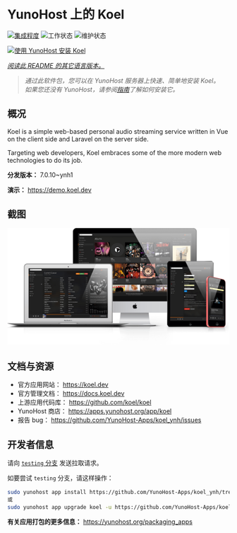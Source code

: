 <!--
注意：此 README 由 <https://github.com/YunoHost/apps/tree/master/tools/readme_generator> 自动生成
请勿手动编辑。
-->

# YunoHost 上的 Koel

[![集成程度](https://dash.yunohost.org/integration/koel.svg)](https://ci-apps.yunohost.org/ci/apps/koel/) ![工作状态](https://ci-apps.yunohost.org/ci/badges/koel.status.svg) ![维护状态](https://ci-apps.yunohost.org/ci/badges/koel.maintain.svg)

[![使用 YunoHost 安装 Koel](https://install-app.yunohost.org/install-with-yunohost.svg)](https://install-app.yunohost.org/?app=koel)

*[阅读此 README 的其它语言版本。](./ALL_README.md)*

> *通过此软件包，您可以在 YunoHost 服务器上快速、简单地安装 Koel。*  
> *如果您还没有 YunoHost，请参阅[指南](https://yunohost.org/install)了解如何安装它。*

## 概况

Koel is a simple web-based personal audio streaming service written in Vue on the client side and Laravel on the server side.

Targeting web developers, Koel embraces some of the more modern web technologies to do its job.


**分发版本：** 7.0.10~ynh1

**演示：** <https://demo.koel.dev>

## 截图

![Koel 的截图](./doc/screenshots/showcase.png)

## 文档与资源

- 官方应用网站： <https://koel.dev>
- 官方管理文档： <https://docs.koel.dev>
- 上游应用代码库： <https://github.com/koel/koel>
- YunoHost 商店： <https://apps.yunohost.org/app/koel>
- 报告 bug： <https://github.com/YunoHost-Apps/koel_ynh/issues>

## 开发者信息

请向 [`testing` 分支](https://github.com/YunoHost-Apps/koel_ynh/tree/testing) 发送拉取请求。

如要尝试 `testing` 分支，请这样操作：

```bash
sudo yunohost app install https://github.com/YunoHost-Apps/koel_ynh/tree/testing --debug
或
sudo yunohost app upgrade koel -u https://github.com/YunoHost-Apps/koel_ynh/tree/testing --debug
```

**有关应用打包的更多信息：** <https://yunohost.org/packaging_apps>
